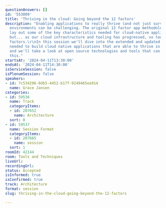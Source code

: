 ```yaml
---
questionAnswers: []
id: '553009'
title: 'Thriving in the cloud: Going beyond the 12 factors'
description: "Enabling applications to really thrive (and not just survive) in cloud
  environments can be challenging. The original 12 factor app methodology helped to
  lay out some of the key characteristics needed for cloud-native applications...
  but... as our cloud infrastructure and tooling has progressed, so too have these
  factors.\r\nIn this session we'll dive into the extended and updated 15 factors
  needed to build cloud native applications that are able to thrive in this environment,
  and we'll take a look at open source technologies and tools that can help us achieve
  this."
startsAt: '2024-04-11T13:30:00'
endsAt: '2024-04-11T14:30:00'
isServiceSession: false
isPlenumSession: false
speakers:
- id: 7c534296-8db5-4452-b17f-9249465ea914
  name: Grace Jansen
categories:
- id: 59536
  name: Track
  categoryItems:
  - id: 207652
    name: Architecture
  sort: 0
- id: 59537
  name: Session Format
  categoryItems:
  - id: 207665
    name: session
  sort: 1
roomId: 42144
room: Tools and Techniques
liveUrl: 
recordingUrl: 
status: Accepted
isInformed: true
isConfirmed: true
track: Architecture
format: session
slug: thriving-in-the-cloud-going-beyond-the-12-factors

---
```

